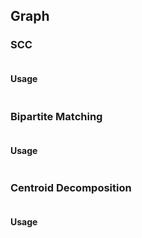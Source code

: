 ## Graph

### SCC

```cpp file=../graph/scc.cc
```

#### Usage

```cpp file=../graph/scc.test.cc
```

### Bipartite Matching

```cpp file=../graph/bipartite_matching.cc
```

#### Usage

```cpp file=../graph/bipartite_matching.test.cc
```

### Centroid Decomposition

```cpp file=../graph/centroid_decomp.cc
```

#### Usage

```cpp file=../graph/centroid_decomp.test.cc
```
